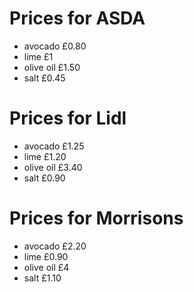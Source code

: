 # Prices for ASDA
- avocado £0.80
- lime £1
- olive oil £1.50
- salt £0.45
# Prices for Lidl
- avocado £1.25
- lime £1.20
- olive oil £3.40
- salt £0.90
# Prices for Morrisons
- avocado £2.20
- lime £0.90
- olive oil £4
- salt £1.10

